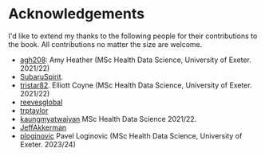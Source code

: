 # Acknowledgements

I'd like to extend my thanks to the following people for their contributions to the book.  All contributions no matter the size are welcome.

* [agh208](https://github.com/agh208): Amy Heather (MSc Health Data Science, University of Exeter. 2021/22)
* [SubaruSpirit](https://github.com/SubaruSpirit). 
* [tristar82](https://github.com/tristar82). Elliott Coyne (MSc Health Data Science, University of Exeter. 2021/22)
* [reevesglobal](https://github.com/reevesglobal)
* [trptaylor](https://github.com/trptaylor)
* [kaungmyatwaiyan](https://github.com/kaungmyatwaiyan) MSc Health Data Science 2021/22.
* [JeffAkkerman](https://github.com/JeffAkkerman)
* [ploginovic](https://github.com/ploginovic) Pavel Loginovic  (MSc Health Data Science, University of Exeter. 2023/24)